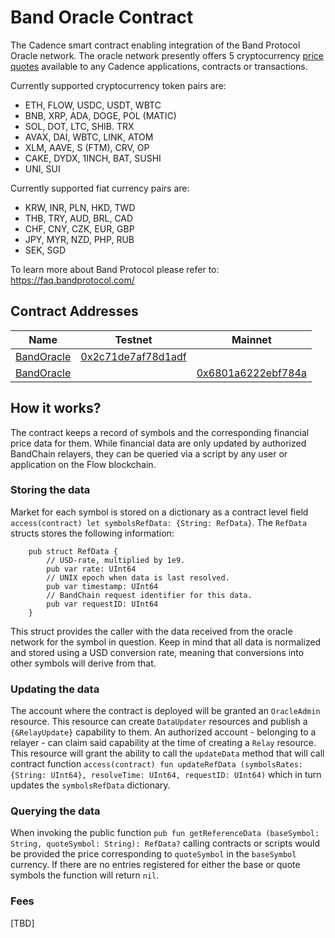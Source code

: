 # Band Oracle Contract
The Cadence smart contract enabling integration of the Band Protocol Oracle network. The oracle network presently offers 5 cryptocurrency [price quotes](https://data.bandprotocol.com/) available to any Cadence applications, contracts or transactions.

Currently supported cryptocurrency token pairs are: 

* ETH, FLOW, USDC, USDT, WBTC
* BNB, XRP, ADA, DOGE, POL (MATIC)
* SOL, DOT, LTC, SHIB. TRX
* AVAX, DAI, WBTC, LINK, ATOM
* XLM, AAVE, S (FTM), CRV, OP
* CAKE, DYDX, 1INCH, BAT, SUSHI
* UNI, SUI

Currently supported fiat currency pairs are: 

* KRW, INR, PLN, HKD, TWD
* THB, TRY, AUD, BRL, CAD
* CHF, CNY, CZK, EUR, GBP
* JPY, MYR, NZD, PHP, RUB
* SEK, SGD

To learn more about Band Protocol please refer to: https://faq.bandprotocol.com/

## Contract Addresses 

|Name|Testnet|Mainnet|
|----|-------|-------|
|[BandOracle](contracts/BandOracle.cdc)|[0x2c71de7af78d1adf](https://contractbrowser.com/A.2c71de7af78d1adf.BandOracle)|[]()|
|[BandOracle](contracts/BandOracle.cdc)|[]()|[0x6801a6222ebf784a](https://contractbrowser.com/A.6801a6222ebf784a.BandOracle)|

## How it works?
The contract keeps a record of symbols and the corresponding financial price data for them. While financial data are only updated by authorized BandChain relayers, they can be queried via a script by any user or application on the Flow blockchain.

### Storing the data
Market for each symbol is stored on a dictionary as a contract level field `access(contract) let symbolsRefData: {String: RefData}`. The `RefData` structs stores the following information: 
```cadence
    pub struct RefData {
        // USD-rate, multiplied by 1e9.
        pub var rate: UInt64
        // UNIX epoch when data is last resolved. 
        pub var timestamp: UInt64
        // BandChain request identifier for this data.
        pub var requestID: UInt64
    }
```
This struct provides the caller with the data received from the oracle network for the symbol in question. Keep in mind that all data is normalized and stored using a USD conversion rate, meaning that conversions into other symbols will derive from that.

### Updating the data
The account where the contract is deployed will be granted an `OracleAdmin` resource. This resource can create `DataUpdater` resources and publish a `{&RelayUpdate}` capability to them. An authorized account - belonging to a relayer - can claim said capability at the time of creating a `Relay` resource. This resource will grant the ability to call the `updateData` method that will call contract function `access(contract) fun updateRefData (symbolsRates: {String: UInt64}, resolveTime: UInt64, requestID: UInt64)` which in turn updates the `symbolsRefData` dictionary.

### Querying the data
When invoking the public function `pub fun getReferenceData (baseSymbol: String, quoteSymbol: String): RefData?` calling contracts or scripts would be provided the price corresponding to `quoteSymbol` in the `baseSymbol` currency. If there are no entries registered for either the base or quote symbols the function will return `nil`.

### Fees

[TBD]

